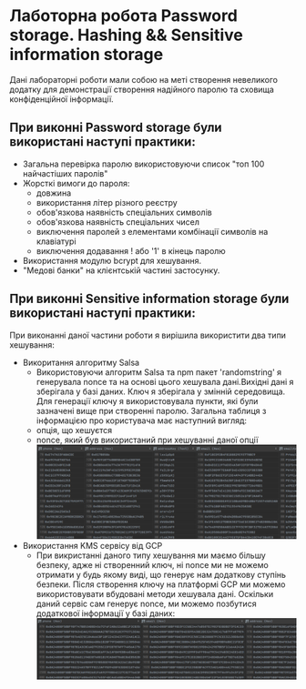 # Лаботорна робота Password storage. Hashing && Sensitive information storage

Дані лабораторні роботи мали собою на меті створення невеликого додатку для демонстрації створення надійного паролю та сховища конфіденційної інформації.

## При виконні Password storage були використані наступі практики:
* Загальна перевірка паролю використовуючи список "топ 100 найчастіших паролів"
* Жорсткі вимоги до пароля: 
    + довжина
    + використання літер різного реєстру
    + обов'язкова наявність спеціальних символів
    + обов'язкова наявність спеціальних чисел
    + виключення паролей з елементами комбінації символів на клавіатурі
    + виключення додавання ! або '1' в кінець паролю
* Використання модулю bcrypt для хешування.
* "Медові банки" на клієнтській частині застосунку.

## При виконні Sensitive information storage були використані наступі практики:
При виконанні даної частини роботи я вирішила використити два типи хешування:
* Викоритання алгоритму Salsa
    + Використовуючи алгоритм Salsa та npm пакет 'randomstring' я генерувала nonce та на основі цього хешувала дані.Вихідні дані я зберігала у базі даних. Ключ я зберігала у змінній середовища. Для генерації ключу я використовувала пункти, які були зазначені вище при створенні паролю.
    Загальна таблиця з інформацією про користувача має наступний вигляд:
    - опція, що хешуєтся
    - nonce, який був використаний при хешуванні даної опції
    ![alt text](pictures/1.png)
* Використання KMS сервісу від GCP
    + При викристанні даного типу хешування ми маємо більшу безпеку, адже ні створенний ключ, ні nonce ми не можемо отримати у будь якому виді, що генерує нам додаткову ступінь безпеки. Після створення ключу на платформі GCP ми можемо використовувати вбудовані методи хешувала дані. Оскільки даний сервіс сам генерує nonce, ми можемо позбутися додаткової інформації у базі даних:
    ![alt text](pictures/2.png)